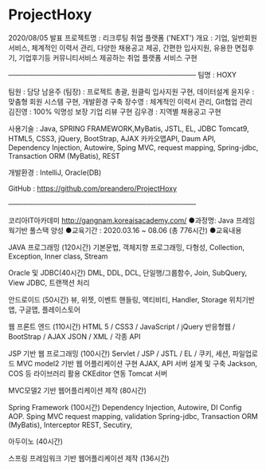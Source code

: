 # ProjectHoxy
2020/08/05 발표
프로젝트명 : 리크루팅 취업 플랫폼 ('NEXT')
개요 :  기업, 일반회원 서비스, 체계적인 이력서 관리, 다양한 채용공고 제공, 간편한 입사지원, 유용한 면접후기, 기업후기등 커뮤니티서비스 제공하는 취업 플랫폼 서비스 구현


──────────────────────────────────────
팀명 : HOXY

팀원 : 담당 
  남윤주 (팀장) : 프로젝트 총괄, 원클릭 입사지원 구현, 데이터설계
  윤지우 :  맞춤형 회원 시스템 구현, 개발환경 구축
  장수영 : 체계적인 이력서 관리, Git협업 관리
  김진영 : 100% 익명성 보장 기업 리뷰 구현 
  김우경 :  지역별 채용공고 구현

사용기술 : Java, SPRING FRAMEWORK,MyBatis, JSTL, EL, JDBC
          Tomcat9, HTML5, CSS3, jQuery, BootStrap, AJAX
 카카오맵API, Daum API, Dependency Injection, Autowire, Sping MVC,  request mapping, Spring-jdbc, Transaction
 ORM (MyBatis), REST

개발환경 : IntelliJ, Oracle(DB)

GitHub : https://github.com/preandero/ProjectHoxy
     

──────────────────────────────────────

코리아IT아카데미 http://gangnam.koreaisacademy.com/
●과정명: Java 프레임웍기반 풀스택 양성
●교육기간 : 2020.03.16 ~ 08.06 (총 776시간)
●교육내용 

JAVA 프로그래밍 (120시간)
 기본문법, 객체지향 프로그래밍, 다형성, Collection, Exception, Inner class, Stream

Oracle 및 JDBC(40시간)
 DML, DDL, DCL, 단일행/그룹함수, Join, SubQuery, View
 JDBC, 트랜잭션 처리

안드로이드 (50시간)
 뷰, 위젯, 이벤트 핸들링, 액티비티, 
 Handler, Storage
 위치기반앱, 구글맵, 플레이스토어 
 

웹 프론트 엔드  (110시간)
 HTML 5 / CSS3 / JavaScript / jQuery
 반응형웹 / BootStrap / AJAX
 JSON / XML / 각종 API

JSP 기반 웹 프로그래밍 (100시간)
 Servlet / JSP / JSTL / EL / 
 쿠키, 세션, 파일업로드
 MVC model2 기반 웹 어플리케이션 구현
 AJAX, API 서버 설계 및 구축
 Jackson, COS 등 라이브러리 활용
 CKEditor 연동
 Tomcat 서버
 
MVC모델2 기반 웹어플리케이션 제작 (80시간)

Spring Framework (100시간)
 Dependency Injection, Autowire, DI Config
 AOP. Sping MVC
 request mapping, validation
 Spring-jdbc, Transaction
 ORM (MyBatis), Interceptor
 REST, Secutiry,
 
아두이노 (40시간)

스프링 프레임워크 기반 웹어플리케이션 제작 (136시간)
